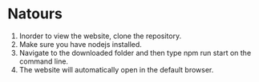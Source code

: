 # Natours

1) Inorder to view the website, clone the repository.
2) Make sure you have nodejs installed. 
3) Navigate to the downloaded folder and then type npm run start on the command line.
4) The website will automatically open in the default browser.
